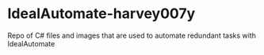 # IdealAutomate-harvey007y
Repo of C# files and images that are used to automate redundant tasks with IdealAutomate
